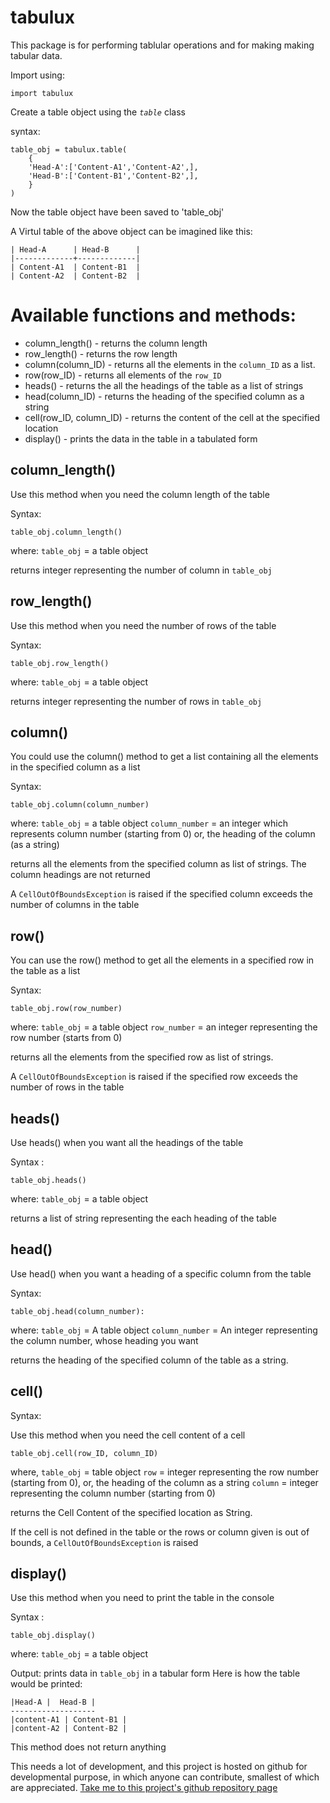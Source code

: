 tabulux
=======

This package is for performing tablular operations and for making making tabular data.

Import using:

    import tabulux

Create a table object using the *`table`* class

syntax:

    table_obj = tabulux.table(   
        {   
        'Head-A':['Content-A1','Content-A2',],   
        'Head-B':['Content-B1','Content-B2',],   
        }   
    )   

Now the table object have been saved to 'table_obj'

A Virtul table of the above object can be imagined like this:

    | Head-A      | Head-B      |
    |-------------+-------------|
    | Content-A1  | Content-B1  |
    | Content-A2  | Content-B2  |

Available functions and methods:
===============================

+ column_length() - returns the column length 
+ row_length() - returns the row length
+ column(column_ID) - returns all the elements in the `column_ID` as a list.
+ row(row_ID) - returns all elements of the `row_ID`
+ heads() - returns the all the headings of the table as a list of strings
+ head(column_ID) - returns the heading of the specified column as a string
+ cell(row_ID, column_ID) - returns the content of the cell at the specified location
+ display() - prints the data in the table in a tabulated form

column_length()
----------------

Use this method when you need the column length of the table

Syntax:

    table_obj.column_length()

where:
  `table_obj` = a table object

returns integer representing the number of column in `table_obj`

row_length()
------------

Use this method when you need the number of rows of the table

Syntax:

    table_obj.row_length()

where:
  `table_obj` = a table object

returns integer representing the number of rows in `table_obj`

column()
-------

You could use the column() method to get a list containing all the elements in the specified column as a list

Syntax:

    table_obj.column(column_number)

where:
  `table_obj`      = a table object
  `column_number`  = an integer which represents column number (starting from 0) or, the heading of the column (as a string)

returns all the elements from the specified column as list of strings. The column headings are not returned

A `CellOutOfBoundsException` is raised if the specified column exceeds the number of columns in the table

row()
------

You can use the row() method to get all the elements in a specified row in the table as a list

Syntax:

    table_obj.row(row_number)

where:
  `table_obj`      = a table object
  `row_number`     = an integer representing the row number (starts from 0)

returns all the elements from the specified row as list of strings.

A `CellOutOfBoundsException` is raised if the specified row exceeds the number of rows in the table

heads()
-------

Use heads() when you want all the headings of the table

Syntax :

    table_obj.heads()
 
where:
  `table_obj` = a table object

returns a list of string representing the each heading of the table

head()
------

Use head() when you want a heading of a specific column from the table

Syntax:

    table_obj.head(column_number):

where:
  `table_obj`      =  A table object
  `column_number`  =  An integer representing the column number, whose heading you want

returns the heading of the specified column of the table as a string.

cell()
------

Syntax:

Use this method when you need the cell content of a cell

    table_obj.cell(row_ID, column_ID)

where,
  `table_obj` = table object
  `row`       = integer representing the row number (starting from 0), or, the heading of the column as a string
  `column`    = integer representing the column number (starting from 0)

returns the Cell Content of the specified location as String. 

If the cell is not defined in the table or the rows or column given is out of bounds, a `CellOutOfBoundsException` is raised

display()
---------

Use this method when you need to print the table in the console

Syntax :

    table_obj.display()

where:
  `table_obj` = a table object

Output:
  prints data in `table_obj` in a tabular form
  Here is how the table would be printed:

    |Head-A |  Head-B | 
    -------------------
    |content-A1 | Content-B1 | 
    |content-A2 | Content-B2 | 

This method does not return anything


This needs a lot of development, and this project is hosted on github for developmental purpose, 
in which anyone can contribute, smallest of which are appreciated. 
[Take me to this project's github repository page](https://github.com/John-pix/Tabulux-Python)
